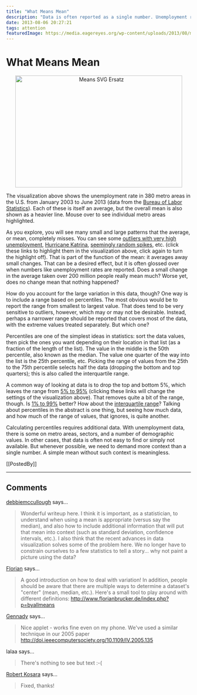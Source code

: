 ```yaml
---
title: "What Means Mean"
description: "Data is often reported as a single number. Unemployment rates, housing prices, crime, etc. are all boiled down to single numbers that average over a large population. But averages, or means, hide much of the richness of the underlying data, and without at least a sense of the spread of the data values, are largely meaningless."
date: 2013-08-06 20:27:21
tags: attention
featuredImage: https://media.eagereyes.org/wp-content/uploads/2013/08/means-teaser.png
---
```


# What Means Mean


<p align="center"><img class="aligncenter size-full wp-image-2543" alt="Means SVG Ersatz" src="https://media.eagereyes.org/wp-content/uploads/2013/08/means-ersatz.png" width="455" height="305" /></p>

The visualization above shows the unemployment rate in 380 metro areas in the U.S. from January 2003 to June 2013 (data from the <a href="http://www.bls.gov/lau/home.htm">Bureau of Labor Statistics</a>). Each of these is itself an average, but the overall mean is also shown as a heavier line. Mouse over to see individual metro areas highlighted.

As you explore, you will see many small and large patterns that the average, or mean, completely misses. You can see some <a href="javascript:toggle(['.MT062094', '.MT044974', '.MT432502']);">outliers with very high unemployment</a>, <a href="javascript:toggle(['.MT282506', '.MT283770', '.MT222934', '.MT221294', '.MT223538', '.MT222638']);">Hurricane Katrina</a>, <a href="javascript:toggle(['.MT124268', '.MT434950', '.MT184546']);">seemingly random spikes</a>, etc. (click these links to highlight them in the visualization above, click again to turn the highlight off).  That is part of the function of the mean: it averages away small changes. That can be a desired effect, but it is often glossed over when numbers like unemployment rates are reported. Does a small change in the average taken over 200 million people really mean much? Worse yet, does no change mean that nothing happened?

How do you account for the large variation in this data, though? One way is to include a range based on percentiles. The most obvious would be to report the range from smallest to largest value. That does tend to be very sensitive to outliers, however, which may or may not be desirable. Instead, perhaps a narrower range should be reported that covers most of the data, with the extreme values treated separately. But which one?

Percentiles are one of the simplest ideas in statistics: sort the data values, then pick the ones you want depending on their location in that list (as a fraction of the length of the list). The value in the middle is the 50th percentile, also known as the median. The value one quarter of the way into the list is the 25th percentile, etc. Picking the range of values from the 25th to the 75th percentile selects half the data (dropping the bottom and top quarters); this is also called the interquartile range.

A common way of looking at data is to drop the top and bottom 5%, which leaves the range from <a href="javascript:switchToPercentile(2);">5% to 95%</a> (clicking these links will change the settings of the visualization above). That removes quite a bit of the range, though. Is <a href="javascript:switchToPercentile(1);">1% to 99%</a> better? How about the <a href="javascript:switchToPercentile(6);">interquartile range</a>? Talking about percentiles in the abstract is one thing, but seeing how much data, and how much of the range of values, that ignores, is quite another.

Calculating percentiles requires additional data. With unemployment data, there is some on metro areas, sectors, and a number of demographic values. In other cases, that data is often not easy to find or simply not available. But whenever possible, we need to demand more context than a single number. A simple mean without such context is meaningless.

[[PostedBy]]

<aside class="comments">

---
## Comments

<a href="http://gravatar.com/debbiemccullough" rel="nofollow noopener" target="_blank">debbiemccullough</a> says…
>	Wonderful writeup here.  I think it is important, as a statistician, to understand when using a mean is appropriate (versus say the median), and also how to include additional information that will put that mean into context (such as standard deviation, confidence intervals, etc.).  I also think that the recent advances in data visualization solves some of the problem here.  We no longer have to constrain ourselves to a few statistics to tell a story... why not paint a picture using the data?

<a href="http://www.florianbrucker.de" rel="nofollow noopener" target="_blank">Florian</a> says…
>	A good introduction on how to deal with variation! In addition, people should be aware that there are multiple ways to determine a dataset's "center" (mean, median, etc.). Here's a small tool to play around with different definitions: http://www.florianbrucker.de/index.php?p=byallmeans

<a href="http://geoanalytics.net" rel="nofollow noopener" target="_blank">Gennady</a> says…
>	Nice applet - works fine even on my phone. We've used a similar technique in our 2005 paper http://doi.ieeecomputersociety.org/10.1109/IV.2005.135

lalaa says…
>	There's nothing to see but text :-(

<a href="/about" rel="nofollow noopener" target="_blank">Robert Kosara</a> says…
>	Fixed, thanks!

</aside>

